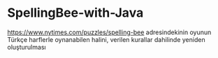 # SpellingBee-with-Java
https://www.nytimes.com/puzzles/spelling-bee adresindekinin oyunun Türkçe harflerle oynanabilen halini, verilen kurallar dahilinde yeniden oluşturulması

